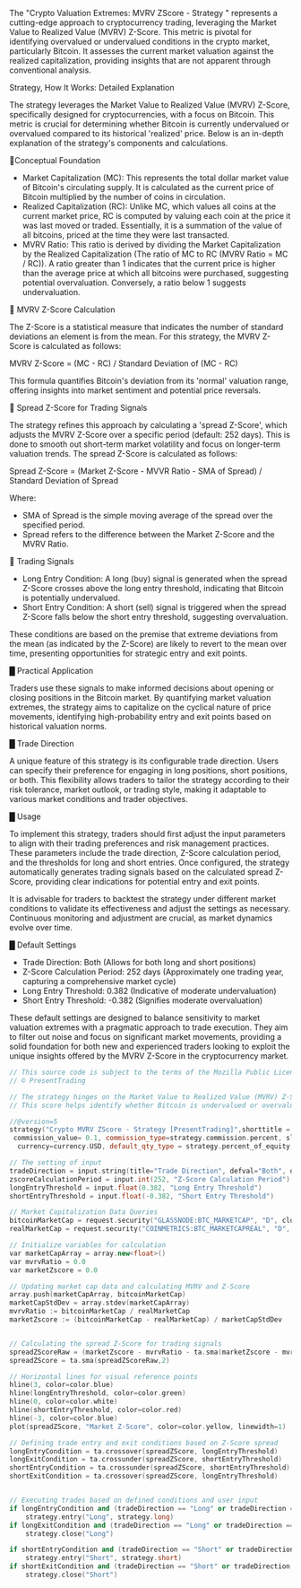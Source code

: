 
The "Crypto Valuation Extremes: MVRV ZScore - Strategy " represents a cutting-edge approach to cryptocurrency trading, leveraging the Market Value to Realized Value (MVRV) Z-Score. This metric is pivotal for identifying overvalued or undervalued conditions in the crypto market, particularly Bitcoin. It assesses the current market valuation against the realized capitalization, providing insights that are not apparent through conventional analysis.

Strategy, How It Works: Detailed Explanation  
  
The strategy leverages the Market Value to Realized Value (MVRV) Z-Score, specifically designed for cryptocurrencies, with a focus on Bitcoin. This metric is crucial for determining whether Bitcoin is currently undervalued or overvalued compared to its historical 'realized' price. Below is an in-depth explanation of the strategy's components and calculations.  
  
🔶Conceptual Foundation  
  
- Market Capitalization (MC): This represents the total dollar market value of Bitcoin's circulating supply. It is calculated as the current price of Bitcoin multiplied by the number of coins in circulation.  
- Realized Capitalization (RC): Unlike MC, which values all coins at the current market price, RC is computed by valuing each coin at the price it was last moved or traded. Essentially, it is a summation of the value of all bitcoins, priced at the time they were last transacted.  
- MVRV Ratio: This ratio is derived by dividing the Market Capitalization by the Realized Capitalization (The ratio of MC to RC (MVRV Ratio = MC / RC)). A ratio greater than 1 indicates that the current price is higher than the average price at which all bitcoins were purchased, suggesting potential overvaluation. Conversely, a ratio below 1 suggests undervaluation.  
  
🔶 MVRV Z-Score Calculation  
  
The Z-Score is a statistical measure that indicates the number of standard deviations an element is from the mean. For this strategy, the MVRV Z-Score is calculated as follows:  
  
MVRV Z-Score = (MC - RC) / Standard Deviation of (MC - RC)  
  
This formula quantifies Bitcoin's deviation from its 'normal' valuation range, offering insights into market sentiment and potential price reversals.  
  
🔶 Spread Z-Score for Trading Signals  
  
The strategy refines this approach by calculating a 'spread Z-Score', which adjusts the MVRV Z-Score over a specific period (default: 252 days). This is done to smooth out short-term market volatility and focus on longer-term valuation trends. The spread Z-Score is calculated as follows:  
  
Spread Z-Score = (Market Z-Score - MVVR Ratio - SMA of Spread) / Standard Deviation of Spread  
  
Where:  
- SMA of Spread is the simple moving average of the spread over the specified period.  
- Spread refers to the difference between the Market Z-Score and the MVRV Ratio.  
  
🔶 Trading Signals  
  
- Long Entry Condition: A long (buy) signal is generated when the spread Z-Score crosses above the long entry threshold, indicating that Bitcoin is potentially undervalued.  
- Short Entry Condition: A short (sell) signal is triggered when the spread Z-Score falls below the short entry threshold, suggesting overvaluation.  
  
These conditions are based on the premise that extreme deviations from the mean (as indicated by the Z-Score) are likely to revert to the mean over time, presenting opportunities for strategic entry and exit points.  
  
█ Practical Application  
  
Traders use these signals to make informed decisions about opening or closing positions in the Bitcoin market. By quantifying market valuation extremes, the strategy aims to capitalize on the cyclical nature of price movements, identifying high-probability entry and exit points based on historical valuation norms.  
  
█ Trade Direction  
  
A unique feature of this strategy is its configurable trade direction. Users can specify their preference for engaging in long positions, short positions, or both. This flexibility allows traders to tailor the strategy according to their risk tolerance, market outlook, or trading style, making it adaptable to various market conditions and trader objectives.  
  
█ Usage  
  
To implement this strategy, traders should first adjust the input parameters to align with their trading preferences and risk management practices. These parameters include the trade direction, Z-Score calculation period, and the thresholds for long and short entries. Once configured, the strategy automatically generates trading signals based on the calculated spread Z-Score, providing clear indications for potential entry and exit points.  
  
It is advisable for traders to backtest the strategy under different market conditions to validate its effectiveness and adjust the settings as necessary. Continuous monitoring and adjustment are crucial, as market dynamics evolve over time.  
  
█ Default Settings  
  
- Trade Direction: Both (Allows for both long and short positions)  
- Z-Score Calculation Period: 252 days (Approximately one trading year, capturing a comprehensive market cycle)  
- Long Entry Threshold: 0.382 (Indicative of moderate undervaluation)  
- Short Entry Threshold: -0.382 (Signifies moderate overvaluation)  
  
These default settings are designed to balance sensitivity to market valuation extremes with a pragmatic approach to trade execution. They aim to filter out noise and focus on significant market movements, providing a solid foundation for both new and experienced traders looking to exploit the unique insights offered by the MVRV Z-Score in the cryptocurrency market.


```cpp
// This source code is subject to the terms of the Mozilla Public License 2.0 at https://mozilla.org/MPL/2.0/
// © PresentTrading

// The strategy hinges on the Market Value to Realized Value (MVRV) Z-Score, a financial metric tailored for cryptocurrencies, specifically Bitcoin in this context. 
// This score helps identify whether Bitcoin is undervalued or overvalued relative to its 'realized' price. 

//@version=5
strategy("Crypto MVRV ZScore - Strategy [PresentTrading]",shorttitle = "Crypto MVRV ZScore - Strategy [PresentTrading]" , overlay = false, precision=3, 
 commission_value= 0.1, commission_type=strategy.commission.percent, slippage= 1, 
  currency=currency.USD, default_qty_type = strategy.percent_of_equity, default_qty_value = 10, initial_capital= 10000)

// The setting of input
tradeDirection = input.string(title="Trade Direction", defval="Both", options=["Both", "Long", "Short"])
zscoreCalculationPeriod = input.int(252, "Z-Score Calculation Period")
longEntryThreshold = input.float(0.382, "Long Entry Threshold")
shortEntryThreshold = input.float(-0.382, "Short Entry Threshold")

// Market Capitalization Data Queries
bitcoinMarketCap = request.security("GLASSNODE:BTC_MARKETCAP", "D", close)
realMarketCap = request.security("COINMETRICS:BTC_MARKETCAPREAL", "D", close)

// Initialize variables for calculation
var marketCapArray = array.new<float>()
var mvrvRatio = 0.0
var marketZscore = 0.0

// Updating market cap data and calculating MVRV and Z-Score
array.push(marketCapArray, bitcoinMarketCap)
marketCapStdDev = array.stdev(marketCapArray)
mvrvRatio := bitcoinMarketCap / realMarketCap
marketZscore := (bitcoinMarketCap - realMarketCap) / marketCapStdDev


// Calculating the spread Z-Score for trading signals
spreadZScoreRaw = (marketZscore - mvrvRatio - ta.sma(marketZscore - mvrvRatio, zscoreCalculationPeriod)) / ta.stdev(marketZscore - mvrvRatio, zscoreCalculationPeriod)
spreadZScore = ta.sma(spreadZScoreRaw,2)

// Horizontal lines for visual reference points
hline(3, color=color.blue)
hline(longEntryThreshold, color=color.green)
hline(0, color=color.white)
hline(shortEntryThreshold, color=color.red)
hline(-3, color=color.blue)
plot(spreadZScore, "Market Z-Score", color=color.yellow, linewidth=1)

// Defining trade entry and exit conditions based on Z-Score spread
longEntryCondition = ta.crossover(spreadZScore, longEntryThreshold)
longExitCondition = ta.crossunder(spreadZScore, shortEntryThreshold)
shortEntryCondition = ta.crossunder(spreadZScore, shortEntryThreshold)
shortExitCondition = ta.crossover(spreadZScore, longEntryThreshold)


// Executing trades based on defined conditions and user input
if longEntryCondition and (tradeDirection == "Long" or tradeDirection == "Both")
    strategy.entry("Long", strategy.long)
if longExitCondition and (tradeDirection == "Long" or tradeDirection == "Both")
    strategy.close("Long")

if shortEntryCondition and (tradeDirection == "Short" or tradeDirection == "Both")
    strategy.entry("Short", strategy.short)
if shortExitCondition and (tradeDirection == "Short" or tradeDirection == "Both")
    strategy.close("Short")
```